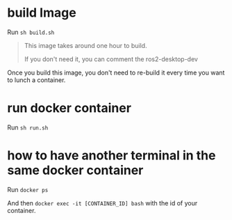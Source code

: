 # build Image

Run `sh build.sh`

> This image takes around one hour to build.
> 
> If you don't need it, you can comment the ros2-desktop-dev

Once you build this image, you don't need to re-build it every time you want to
lunch a container.

# run docker container

Run `sh run.sh`

# how to have another terminal in the same docker container

Run `docker ps`

And then `docker exec -it [CONTAINER_ID] bash` with the id of your container.
